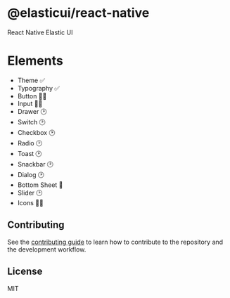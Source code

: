 # @elasticui/react-native

React Native Elastic UI

# Elements

- Theme ✅
- Typography ✅
- Button 🏃‍♂️
- Input 🚶‍♂️
- Drawer 🕑
- Switch 🕑
- Checkbox 🕑
- Radio 🕑
- Toast 🕑
- Snackbar 🕑
- Dialog 🕑
- Bottom Sheet 🤔
- Slider 🕑
- Icons 🏃‍♂️

## Contributing

See the [contributing guide](CONTRIBUTING.md) to learn how to contribute to the repository and the development workflow.

## License

MIT
